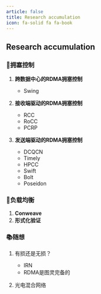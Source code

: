 ```yaml
---
article: false
title: Research accumulation
icon: fa-solid fa fa-book
---
```

## Research accumulation
### 📙拥塞控制
1. **跨数据中心的RDMA拥塞控制**
   
   * Swing
2. **接收端驱动的RDMA拥塞控制**

    * RCC
    * RoCC
    * PCRP
3. **发送端驱动的RDMA拥塞控制**
   
   * DCQCN
   * Timely
   * HPCC
   * Swift
   * Bolt
   * Poseidon

   
### 📕负载均衡
1. **Conweave**
2. **形式化验证**

### 📚随想
1. 有损还是无损？
   
   * IRN
   * RDMA是图灵完备的
  
2. 光电混合网络
